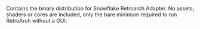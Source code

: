 Contains the binary distribution for Snowflake Retroarch Adapter. 
No assets, shaders or cores are included, only the bare minimum required to run RetroArch without a GUI.